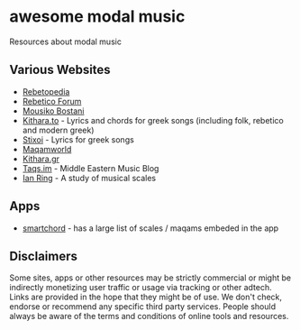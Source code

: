 # awesome modal music

Resources about modal music

## Various Websites

* [Rebetopedia](http://rebetiko.sealabs.net/mediawiki/index.php)
* [Rebetico Forum](https://rembetiko.gr/) 
* [Mousiko Bostani](https://mousikobostani.github.io/)
* [Kithara.to](http://kithara.to) - Lyrics and chords for greek songs (including folk, rebetico and modern greek)
* [Stixoi](http://www.stixoi.info/) - Lyrics for greek songs
* [Maqamworld](http://www.maqamworld.com/en/index.php)
* [Kithara.gr](http://kithara.gr)
* [Taqs.im](https://taqs.im/blog/) - Middle Eastern Music Blog
* [Ian Ring](https://ianring.com/musictheory/scales/) - A study of musical scales

## Apps

* [smartchord](https://smartchord.de/) - has a large list of scales / maqams embeded in the app

## Disclaimers

Some sites, apps or other resources may be strictly commercial or might be indirectly monetizing user traffic or usage via tracking or other adtech. Links are provided in the hope that they might be of use. We don't check, endorse or recommend any specific third party services. People should always be aware of the terms and conditions of online tools and resources.
